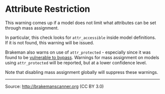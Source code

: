 # Attribute Restriction

This warning comes up if a model does not limit what attributes can be set through mass assignment.

In particular, this check looks for `attr_accessible` inside model definitions. If it is not found, this warning will be issued.

Brakeman also warns on use of `attr_protected` - especially since it was found to be [vulnerable to bypass][0]. Warnings for mass assignment on models using `attr_protected` will be reported, but at a lower confidence level.

Note that disabling mass assignment globally will suppress these warnings.

---
Source: http://brakemanscanner.org (CC BY 3.0)

[0]: https://groups.google.com/d/topic/rubyonrails-security/AFBKNY7VSH8/discussion
